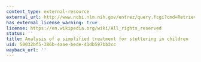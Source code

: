 ```yaml
---
content_type: external-resource
external_url: http://www.ncbi.nlm.nih.gov/entrez/query.fcgi?cmd=Retrieve&db=PubMed&dopt=Citation&list_uids=8473258
has_external_license_warning: true
license: https://en.wikipedia.org/wiki/All_rights_reserved
status: ''
title: Analysis of a simplified treatment for stuttering in children
uid: 50032bf5-386b-4aae-bede-41db597bb3cc
wayback_url: ''
---
```

